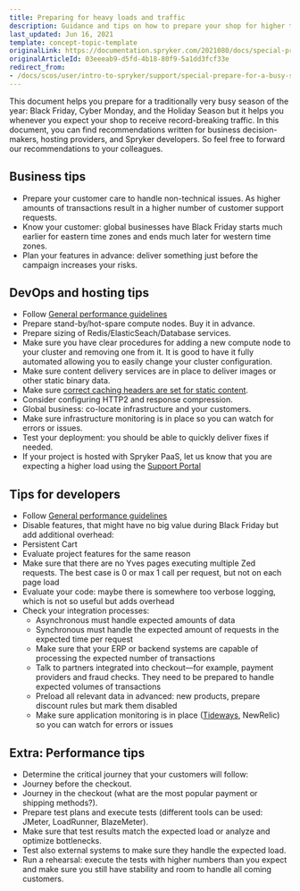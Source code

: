 ```yaml
---
title: Preparing for heavy loads and traffic
description: Guidance and tips on how to prepare your shop for higher traffic volume during busy trading seasons.
last_updated: Jun 16, 2021
template: concept-topic-template
originalLink: https://documentation.spryker.com/2021080/docs/special-prepare-for-a-busy-season
originalArticleId: 03eeeab9-d5fd-4b18-80f9-5a1dd3fcf33e
redirect_from:
- /docs/scos/user/intro-to-spryker/support/special-prepare-for-a-busy-season.html
---
```


This document helps you prepare for a traditionally very busy season of the year: Black Friday, Cyber Monday, and the Holiday Season but it helps you whenever you expect your shop to receive record-breaking traffic. In this document, you can find recommendations written for business decision-makers, hosting providers, and Spryker developers. So feel free to forward our recommendations to your colleagues.

## Business tips

* Prepare your customer care to handle non-technical issues. As higher amounts of transactions result in a higher number of customer support requests.
* Know your customer: global businesses have Black Friday starts much earlier for eastern time zones and ends much later for western time zones.
* Plan your features in advance: deliver something just before the campaign increases your risks.

## DevOps and hosting tips

* Follow [General performance guidelines](/docs/dg/dev/guidelines/performance-guidelines/general-performance-guidelines.html)
* Prepare stand-by/hot-spare compute nodes. Buy it in advance.
* Prepare sizing of Redis/ElasticSeach/Database services.
* Make sure you have clear procedures for adding a new compute node to your cluster and removing one from it. It is good to have it fully automated allowing you to easily change your cluster configuration.
* Make sure content delivery services are in place to deliver images or other static binary data.
* Make sure [correct caching headers are set for static content](https://developer.mozilla.org/en-US/docs/Web/HTTP/Caching).
* Consider configuring HTTP2 and response compression.
* Global business: co-locate infrastructure and your customers.
* Make sure infrastructure monitoring is in place so you can watch for errors or issues.
* Test your deployment: you should be able to quickly deliver fixes if needed.
* If your project is hosted with Spryker PaaS, let us know that you are expecting a higher load using the [Support Portal](/docs/about/all/support/using-the-support-portal.html#announce-high-trafficload) 

## Tips for developers

* Follow [General performance guidelines](/docs/dg/dev/guidelines/performance-guidelines/general-performance-guidelines.html)
* Disable features, that might have no big value during Black Friday but add additional overhead:
* Persistent Cart
* Evaluate project features for the same reason
* Make sure that there are no Yves pages executing multiple Zed requests. The best case is 0 or max 1 call per request, but not on each page load
* Evaluate your code: maybe there is somewhere too verbose logging, which is not so useful but adds overhead
* Check your integration processes:
  * Asynchronous must handle expected amounts of data
  * Synchronous must handle the expected amount of requests in the expected time per request
  * Make sure that your ERP or backend systems are capable of processing the expected number of transactions
  * Talk to partners integrated into checkout—for example, payment providers and fraud checks. They need to be prepared to handle expected volumes of transactions
  * Preload all relevant data in advanced: new products, prepare discount rules but mark them disabled
  * Make sure application monitoring is in place ([Tideways](/docs/pbc/all/miscellaneous/{{site.version}}/third-party-integrations/operational-tools-monitoring-legal/tideways.html), NewRelic) so you can watch for errors or issues

## Extra: Performance tips

* Determine the critical journey that your customers will follow:
* Journey before the checkout.
* Journey in the checkout (what are the most popular payment or shipping methods?).
* Prepare test plans and execute tests (different tools can be used: JMeter, LoadRunner, BlazeMeter).
* Make sure that test results match the expected load or analyze and optimize bottlenecks.
* Test also external systems to make sure they handle the expected load.
* Run a rehearsal: execute the tests with higher numbers than you expect and make sure you still have stability and room to handle all coming customers.
